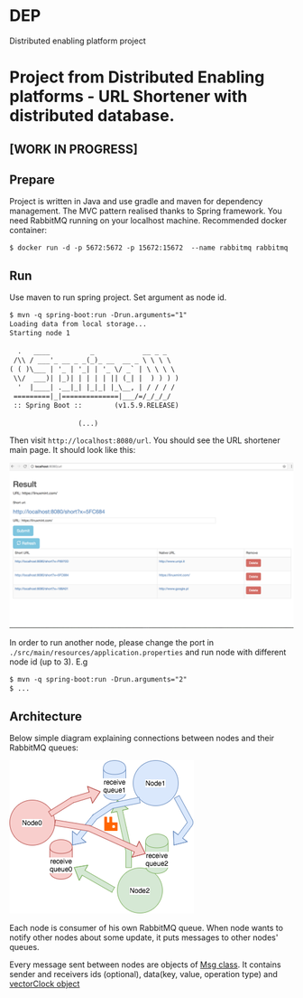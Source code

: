 # DEP
Distributed enabling platform project
# Project from Distributed Enabling platforms - URL Shortener with distributed database.
## [WORK IN PROGRESS]
## Prepare
Project is written in Java and use gradle and maven for dependency management.
The MVC pattern realised thanks to Spring framework.
You need RabbitMQ running on your localhost machine.
Recommended docker container:
```
$ docker run -d -p 5672:5672 -p 15672:15672  --name rabbitmq rabbitmq
```
## Run
Use maven to run spring project. Set argument as node id.
```
$ mvn -q spring-boot:run -Drun.arguments="1"
Loading data from local storage...
Starting node 1

  .   ____          _            __ _ _
 /\\ / ___'_ __ _ _(_)_ __  __ _ \ \ \ \
( ( )\___ | '_ | '_| | '_ \/ _` | \ \ \ \
 \\/  ___)| |_)| | | | | || (_| |  ) ) ) )
  '  |____| .__|_| |_|_| |_\__, | / / / /
 =========|_|==============|___/=/_/_/_/
 :: Spring Boot ::        (v1.5.9.RELEASE)
 
                 (...)
```
Then visit `http://localhost:8080/url`. You should see the URL shortener main page.
It should look like this:

![alt text](https://github.com/ludwikbukowski/DEP/blob/master/result.png)


In order to run another node, please change the port in `./src/main/resources/application.properties` and run node with different node id (up to 3). E.g
```
$ mvn -q spring-boot:run -Drun.arguments="2"
$ ...
```
## Architecture
Below simple diagram explaining connections between nodes and their RabbitMQ queues:


![alt text](https://github.com/ludwikbukowski/DEP/blob/master/Queues.png)


Each node is consumer of his own RabbitMQ queue.
When node wants to notify other nodes about some update, it puts messages to other nodes' queues.


Every message sent between nodes are objects of [Msg class](https://github.com/ludwikbukowski/DEP/blob/master/src/main/java/Msg.java). It contains sender and receivers ids (optional), data(key, value, operation type) and [vectorClock object](https://github.com/ludwikbukowski/DEP/blob/master/src/main/java/VClock.java)


